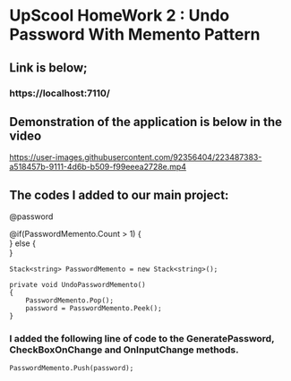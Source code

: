 # UpScool HomeWork 2 : Undo Password With Memento Pattern
## Link is below;
### https://localhost:7110/

## Demonstration of the application is below in the video

https://user-images.githubusercontent.com/92356404/223487383-a518457b-9111-4d6b-b509-f99eeea2728e.mp4

## The codes I added to our main project:

<div class="card-body">
    <div class="row">
         <div class="col-md-8">
              <p>@password</p>
         </div>
         @if(PasswordMemento.Count > 1)
         {
            <div class="col-md-1">
                <span @onclick=@UndoPasswordMemento class="oi oi-action-undo clickable" aria-hidden="true"></span>
            </div>
         }
         else
         {
             <div class="col-md-1">
                 <span class="oi oi-action-undo text-secondary" aria-hidden="true"></span>
             </div>
          }
          <div class="col-md-1">
                  <span @onclick="@(() => SavePasswordAsync())" class="oi oi-folder clickable" aria-hidden="true"></span>
          </div>
              <div class="col-md-1">
                  <span @onclick="@(() => CopyToClipboardAsync())" class="oi oi-document clickable" aria-hidden="true"></span>
              </div>
              <div class="col-md-1">
                  <span @onclick=@GeneratePassword class="oi oi-loop-circular clickable" aria-hidden="true"></span>
              </div>
      </div>
</div>
                        
      
    Stack<string> PasswordMemento = new Stack<string>();

    private void UndoPasswordMemento()
    {
        PasswordMemento.Pop();
        password = PasswordMemento.Peek();
    }
            
### I added the following line of code to the GeneratePassword, CheckBoxOnChange and OnInputChange methods.      
 ` PasswordMemento.Push(password); `
   
